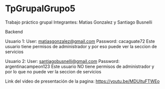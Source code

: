 # TpGrupalGrupo5
Trabajo práctico grupal
Integrantes: Matias Gonzalez y Santiago Busnelli

Backend

Usuario 1:
User: matiasgonzalez@gmail.com
Password: cacaguate72
Este usuario tiene permisos de administrador y por eso puede ver la seccion de servicios

Usuario 2:
User: santiagobusnelli@gmail.com
Password: argentinacampeon123
Este usuario NO tiene permisos de administrador y por lo que no puede ver la seccion de servicios

Link del video de presentación de la pagina:
https://youtu.be/MDUItuFTWEo
